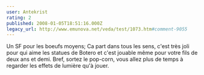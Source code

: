 ```yaml
---
user: Antekrist
rating: 2
published: 2008-01-05T18:51:16.000Z
legacy_url: http://www.emunova.net/veda/test/1073.htm#comment-9055
---
```

Un SF pour les boeufs moyens; Ca part dans tous les sens, c'est très joli pour qui aime les statues de Botero et c'est jouable même pour votre fils de deux ans et demi. Bref, sortez le pop-corn, vous allez plus de temps à regarder les effets de lumière qu'à jouer.
